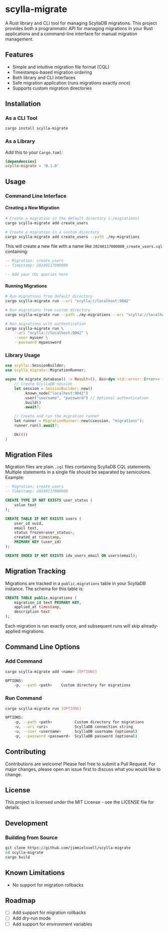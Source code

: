 # scylla-migrate

A Rust library and CLI tool for managing ScyllaDB migrations. This project provides both a programmatic API for managing migrations in your Rust applications and a command-line interface for manual migration management.

## Features

- Simple and intuitive migration file format (CQL)
- Timestamps-based migration ordering
- Both library and CLI interfaces
- Safe migration application (runs migrations exactly once)
- Supports custom migration directories

## Installation

### As a CLI Tool

```bash
cargo install scylla-migrate
```

### As a Library

Add this to your `Cargo.toml`:

```toml
[dependencies]
scylla-migrate = "0.1.0"
```

## Usage

### Command Line Interface

#### Creating a New Migration

```bash
# Create a migration in the default directory (./migrations)
cargo scylla-migrate add create_users

# Create a migration in a custom directory
cargo scylla-migrate add create_users --path ./my-migrations
```

This will create a new file with a name like `20240117000000_create_users.cql` containing:

```sql
-- Migration: create_users
-- Timestamp: 20240117000000

-- Add your CQL queries here
```

#### Running Migrations

```bash
# Run migrations from default directory
cargo scylla-migrate run --uri "scylla://localhost:9042"

# Run migrations from custom directory
cargo scylla-migrate run --path ./my-migrations --uri "scylla://localhost:9042"

# Run migrations with authentication
cargo scylla-migrate run \
    --uri "scylla://localhost:9042" \
    --user myuser \
    --password mypassword
```

### Library Usage

```rust
use scylla::SessionBuilder;
use scylla_migrate::MigrationRunner;

async fn migrate_database() -> Result<(), Box<dyn std::error::Error>> {
    // Create ScyllaDB session
    let session = SessionBuilder::new()
        .known_node("localhost:9042")
        .user("username", "password") // Optional authentication
        .build()
        .await?;

    // Create and run the migration runner
    let runner = MigrationRunner::new(&session, "migrations");
    runner.run().await?;

    Ok(())
}
```

## Migration Files

Migration files are plain `.cql` files containing ScyllaDB CQL statements. Multiple statements in a single file should be separated by semicolons. Example:

```sql
-- Migration: create_users
-- Timestamp: 20240117000000

CREATE TYPE IF NOT EXISTS user_status (
    value text
);

CREATE TABLE IF NOT EXISTS users (
    user_id uuid,
    email text,
    status frozen<user_status>,
    created_at timestamp,
    PRIMARY KEY (user_id)
);

CREATE INDEX IF NOT EXISTS idx_users_email ON users(email);
```

## Migration Tracking

Migrations are tracked in a `public.migrations` table in your ScyllaDB instance. The schema for this table is:

```sql
CREATE TABLE public.migrations (
    migration_id text PRIMARY KEY,
    applied_at timestamp,
    description text
);
```

Each migration is run exactly once, and subsequent runs will skip already-applied migrations.

## Command Line Options

### Add Command
```bash
cargo scylla-migrate add <name> [OPTIONS]

OPTIONS:
    -p, --path <path>    Custom directory for migrations
```

### Run Command
```bash
cargo scylla-migrate run [OPTIONS]

OPTIONS:
    -p, --path <path>          Custom directory for migrations
    -u, --uri <uri>            ScyllaDB connection string
    -u, --user <username>      ScyllaDB username (optional)
    -p, --password <password>  ScyllaDB password (optional)
```

## Contributing

Contributions are welcome! Please feel free to submit a Pull Request. For major changes, please open an issue first to discuss what you would like to change.

## License

This project is licensed under the MIT License - see the LICENSE file for details.

## Development

### Building from Source

```bash
git clone https://github.com/jimmielovell/scylla-migrate
cd scylla-migrate
cargo build
```

## Known Limitations

- No support for migration rollbacks

## Roadmap

- [ ] Add support for migration rollbacks
- [ ] Add dry-run mode
- [ ] Add support for environment variables
